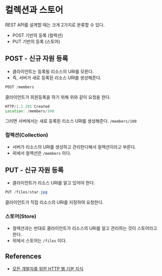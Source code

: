 # 컬렉션과 스토어

REST API를 설계할 때는 크게 2가지로 분류할 수 있다.

- POST 기반의 등록 (컬렉션)
- PUT 기반의 등록 (스토어)

## POST - 신규 자원 등록

- 클라이언트는 등록될 리소스의 URI를 모른다.
- 즉, 서버가 새로 등록된 리소스 URI를 생성해준다.

```java
POST /members
```

클라이언트가 회원등록을 하기 위해 위와 같이 요청을 한다.

```java
HTTP/1.1 201 Created
Location: /members/100
```

그러면 서버에서는 새로 등록된 리소스 URI를 생성해준다. `/members/100`

### 컬렉션(Collection)

- 서버가 리소스의 URI를 생성하고 관리한다해서 컬렉션이라고 부른다.
- 위에서 컬렉션은 `/members` 이다.

## PUT - 신규 자원 등록

- 클라이언트가 리소스 URI를 알고 있어야 한다.

```java
PUT /files/star.jpg
```

클라이언트가 직접 리소스의 URI를 지정하여 요청한다.

### 스토어(Store)

- 컬렉션과는 반대로 클라이언트가 리소스의 URI를 알고 관리하는 것이 스토어라고 한다.
- 위에서 스토어는 `/files` 이다.

## References

- [모든 개발자를 위한 HTTP 웹 기본 지식](https://www.inflearn.com/course/http-%EC%9B%B9-%EB%84%A4%ED%8A%B8%EC%9B%8C%ED%81%AC#)
